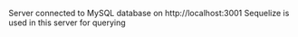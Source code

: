 Server connected to MySQL database on http://localhost:3001
Sequelize is used in this server for querying